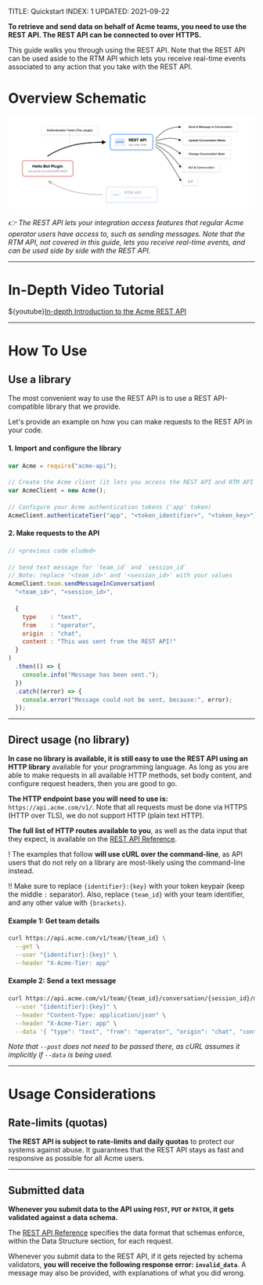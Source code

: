 TITLE: Quickstart
INDEX: 1
UPDATED: 2021-09-22

**To retrieve and send data on behalf of Acme teams, you need to use the REST API. The REST API can be connected to over HTTPS.**

This guide walks you through using the REST API. Note that the REST API can be used aside to the RTM API which lets you receive real-time events associated to any action that you take with the REST API.

# Overview Schematic

![Overview schematic](schematic-overview.png)

_👉 The REST API lets your integration access features that regular Acme operator users have access to, such as sending messages. Note that the RTM API, not covered in this guide, lets you receive real-time events, and can be used side by side with the REST API._

---

# In-Depth Video Tutorial

${youtube}[In-depth Introduction to the Acme REST API](4A37k4KAHfo)

---

# How To Use

## Use a library

The most convenient way to use the REST API is to use a REST API-compatible library that we provide.

Let's provide an example on how you can make requests to the REST API in your code.

#### 1. Import and configure the library

```javascript
var Acme = require("acme-api");

// Create the Acme client (it lets you access the REST API and RTM API at once)
var AcmeClient = new Acme();

// Configure your Acme authentication tokens ('app' token)
AcmeClient.authenticateTier("app", "<token_identifier>", "<token_key>");
```

#### 2. Make requests to the API

```javascript
// <previous code eluded>

// Send text message for `team_id` and `session_id`
// Note: replace '<team_id>' and '<session_id>' with your values
AcmeClient.team.sendMessageInConversation(
  "<team_id>", "<session_id>",

  {
    type    : "text",
    from    : "operator",
    origin  : "chat",
    content : "This was sent from the REST API!"
  }
)
  .then(() => {
    console.info("Message has been sent.");
  })
  .catch((error) => {
    console.error("Message could not be sent, because:", error);
  });
```

---

## Direct usage (no library)

**In case no library is available, it is still easy to use the REST API using an HTTP library** available for your programming language. As long as you are able to make requests in all available HTTP methods, set body content, and configure request headers, then you are good to go.

**The HTTP endpoint base you will need to use is:** `https://api.acme.com/v1/`. Note that all requests must be done via HTTPS (HTTP over TLS), we do not support HTTP (plain text HTTP).

**The full list of HTTP routes available to you**, as well as the data input that they expect, is available on the [REST API Reference](/references/rest-api/v1/).

! The examples that follow **will use cURL over the command-line**, as API users that do not rely on a library are most-likely using the command-line instead.

!! Make sure to replace `{identifier}:{key}` with your token keypair (keep the middle `:` separator). Also, replace `{team_id}` with your team identifier, and any other value with `{brackets}`.

#### Example 1: Get team details

```bash
curl https://api.acme.com/v1/team/{team_id} \
  --get \
  --user "{identifier}:{key}" \
  --header "X-Acme-Tier: app"
```

#### Example 2: Send a text message

```bash
curl https://api.acme.com/v1/team/{team_id}/conversation/{session_id}/message \
  --user "{identifier}:{key}" \
  --header "Content-Type: application/json" \
  --header "X-Acme-Tier: app" \
  --data '{ "type": "text", "from": "operator", "origin": "chat", "content": "This was sent with cURL!" }'
```

_Note that `--post` does not need to be passed there, as cURL assumes it implicitly if `--data` is being used._

---

# Usage Considerations

## Rate-limits (quotas)

**The REST API is subject to rate-limits and daily quotas** to protect our systems against abuse. It guarantees that the REST API stays as fast and responsive as possible for all Acme users.

---

## Submitted data

**Whenever you submit data to the API using `POST`, `PUT` or `PATCH`, it gets validated against a data schema.**

The [REST API Reference](/references/rest-api/v1/) specifies the data format that schemas enforce, within the Data Structure section, for each request.

Whenever you submit data to the REST API, if it gets rejected by schema validators, **you will receive the following response error: `invalid_data`**. A message may also be provided, with explanations of what you did wrong.

